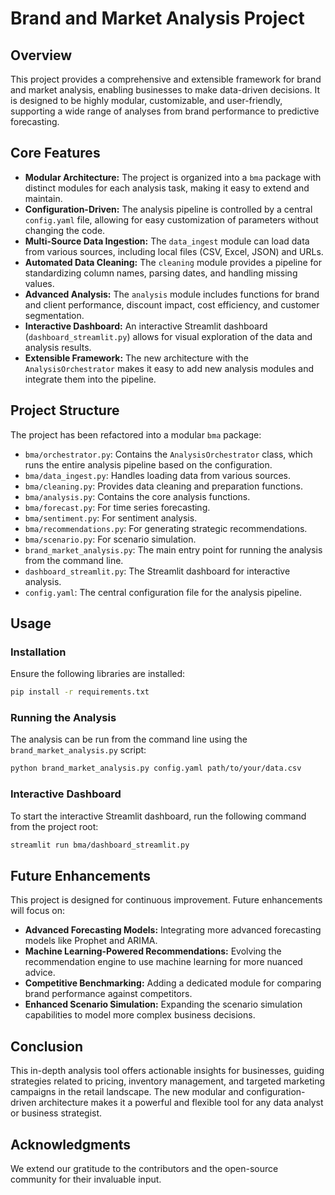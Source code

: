 # Brand and Market Analysis Project

## Overview

This project provides a comprehensive and extensible framework for brand and market analysis, enabling businesses to make data-driven decisions. It is designed to be highly modular, customizable, and user-friendly, supporting a wide range of analyses from brand performance to predictive forecasting.

## Core Features

*   **Modular Architecture:** The project is organized into a `bma` package with distinct modules for each analysis task, making it easy to extend and maintain.
*   **Configuration-Driven:** The analysis pipeline is controlled by a central `config.yaml` file, allowing for easy customization of parameters without changing the code.
*   **Multi-Source Data Ingestion:** The `data_ingest` module can load data from various sources, including local files (CSV, Excel, JSON) and URLs.
*   **Automated Data Cleaning:** The `cleaning` module provides a pipeline for standardizing column names, parsing dates, and handling missing values.
*   **Advanced Analysis:** The `analysis` module includes functions for brand and client performance, discount impact, cost efficiency, and customer segmentation.
*   **Interactive Dashboard:** An interactive Streamlit dashboard (`dashboard_streamlit.py`) allows for visual exploration of the data and analysis results.
*   **Extensible Framework:** The new architecture with the `AnalysisOrchestrator` makes it easy to add new analysis modules and integrate them into the pipeline.

## Project Structure

The project has been refactored into a modular `bma` package:

*   `bma/orchestrator.py`: Contains the `AnalysisOrchestrator` class, which runs the entire analysis pipeline based on the configuration.
*   `bma/data_ingest.py`: Handles loading data from various sources.
*   `bma/cleaning.py`: Provides data cleaning and preparation functions.
*   `bma/analysis.py`: Contains the core analysis functions.
*   `bma/forecast.py`: For time series forecasting.
*   `bma/sentiment.py`: For sentiment analysis.
*   `bma/recommendations.py`: For generating strategic recommendations.
*   `bma/scenario.py`: For scenario simulation.
*   `brand_market_analysis.py`: The main entry point for running the analysis from the command line.
*   `dashboard_streamlit.py`: The Streamlit dashboard for interactive analysis.
*   `config.yaml`: The central configuration file for the analysis pipeline.

## Usage

### Installation

Ensure the following libraries are installed:

```bash
pip install -r requirements.txt
```

### Running the Analysis

The analysis can be run from the command line using the `brand_market_analysis.py` script:

```bash
python brand_market_analysis.py config.yaml path/to/your/data.csv
```

### Interactive Dashboard

To start the interactive Streamlit dashboard, run the following command from the project root:

```bash
streamlit run bma/dashboard_streamlit.py
```

## Future Enhancements

This project is designed for continuous improvement. Future enhancements will focus on:

*   **Advanced Forecasting Models:** Integrating more advanced forecasting models like Prophet and ARIMA.
*   **Machine Learning-Powered Recommendations:** Evolving the recommendation engine to use machine learning for more nuanced advice.
*   **Competitive Benchmarking:** Adding a dedicated module for comparing brand performance against competitors.
*   **Enhanced Scenario Simulation:** Expanding the scenario simulation capabilities to model more complex business decisions.

## Conclusion

This in-depth analysis tool offers actionable insights for businesses, guiding strategies related to pricing, inventory management, and targeted marketing campaigns in the retail landscape. The new modular and configuration-driven architecture makes it a powerful and flexible tool for any data analyst or business strategist.

## Acknowledgments

We extend our gratitude to the contributors and the open-source community for their invaluable input.
